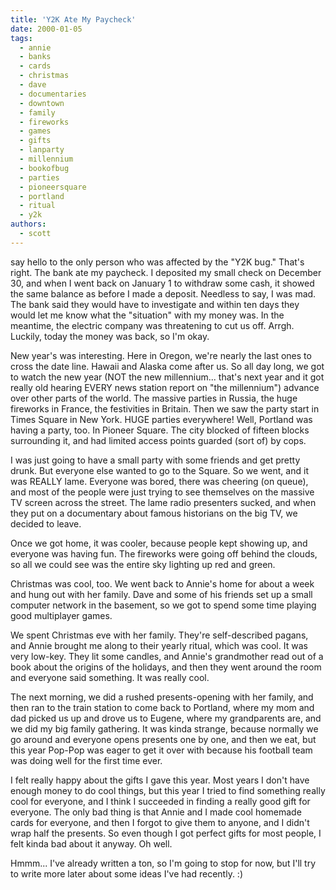 ```yaml
---
title: 'Y2K Ate My Paycheck'
date: 2000-01-05
tags:
  - annie
  - banks
  - cards
  - christmas
  - dave
  - documentaries
  - downtown
  - family
  - fireworks
  - games
  - gifts
  - lanparty
  - millennium
  - bookofbug
  - parties
  - pioneersquare
  - portland
  - ritual
  - y2k
authors:
  - scott
---
```


say hello to the only person who was affected by the "Y2K bug." That's right. The bank ate my paycheck. I deposited my small check on December 30, and when I went back on January 1 to withdraw some cash, it showed the same balance as before I made a deposit. Needless to say, I was mad. The bank said they would have to investigate and within ten days they would let me know what the "situation" with my money was. In the meantime, the electric company was threatening to cut us off. Arrgh. Luckily, today the money was back, so I'm okay.

New year's was interesting. Here in Oregon, we're nearly the last ones to cross the date line. Hawaii and Alaska come after us. So all day long, we got to watch the new year (NOT the new millennium... that's next year and it got really old hearing EVERY news station report on "the millennium") advance over other parts of the world. The massive parties in Russia, the huge fireworks in France, the festivities in Britain. Then we saw the party start in Times Square in New York. HUGE parties everywhere! Well, Portland was having a party, too. In Pioneer Square. The city blocked of fifteen blocks surrounding it, and had limited access points guarded (sort of) by cops.

I was just going to have a small party with some friends and get pretty drunk. But everyone else wanted to go to the Square. So we went, and it was REALLY lame. Everyone was bored, there was cheering (on queue), and most of the people were just trying to see themselves on the massive TV screen across the street. The lame radio presenters sucked, and when they put on a documentary about famous historians on the big TV, we decided to leave.

Once we got home, it was cooler, because people kept showing up, and everyone was having fun. The fireworks were going off behind the clouds, so all we could see was the entire sky lighting up red and green.

Christmas was cool, too. We went back to Annie's home for about a week and hung out with her family. Dave and some of his friends set up a small computer network in the basement, so we got to spend some time playing good multiplayer games.

We spent Christmas eve with her family. They're self-described pagans, and Annie brought me along to their yearly ritual, which was cool. It was very low-key. They lit some candles, and Annie's grandmother read out of a book about the origins of the holidays, and then they went around the room and everyone said something. It was really cool.

The next morning, we did a rushed presents-opening with her family, and then ran to the train station to come back to Portland, where my mom and dad picked us up and drove us to Eugene, where my grandparents are, and we did my big family gathering. It was kinda strange, because normally we go around and everyone opens presents one by one, and then we eat, but this year Pop-Pop was eager to get it over with because his football team was doing well for the first time ever.

I felt really happy about the gifts I gave this year. Most years I don't have enough money to do cool things, but this year I tried to find something really cool for everyone, and I think I succeeded in finding a really good gift for everyone. The only bad thing is that Annie and I made cool homemade cards for everyone, and then I forgot to give them to anyone, and I didn't wrap half the presents. So even though I got perfect gifts for most people, I felt kinda bad about it anyway. Oh well.

Hmmm... I've already written a ton, so I'm going to stop for now, but I'll try to write more later about some ideas I've had recently. :)
